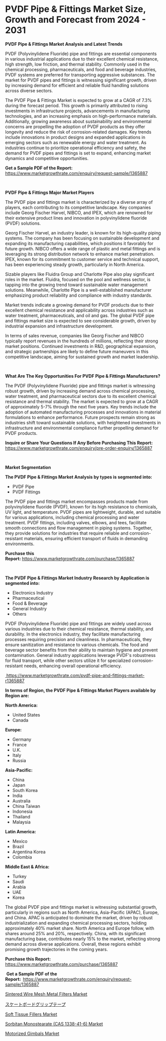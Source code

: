 <p><h1>PVDF Pipe & Fittings Market Size, Growth and Forecast from 2024 - 2031</h1></p><p><strong>PVDF Pipe & Fittings Market Analysis and Latest Trends</strong></p>
<p><p>PVDF (Polyvinylidene Fluoride) pipe and fittings are essential components in various industrial applications due to their excellent chemical resistance, high strength, low friction, and thermal stability. Commonly used in the chemical processing, pharmaceuticals, and food and beverage industries, PVDF systems are preferred for transporting aggressive substances. The market for PVDF pipes and fittings is witnessing significant growth, driven by increasing demand for efficient and reliable fluid handling solutions across diverse sectors.</p><p>The PVDF Pipe & Fittings Market is expected to grow at a CAGR of 7.3% during the forecast period. This growth is primarily attributed to rising investments in infrastructure projects, advancements in manufacturing technologies, and an increasing emphasis on high-performance materials. Additionally, growing awareness about sustainability and environmental concerns are propelling the adoption of PVDF products as they offer longevity and reduce the risk of corrosion-related damages. Key trends include innovations in product designs and expanded applications in emerging sectors such as renewable energy and water treatment. As industries continue to prioritize operational efficiency and safety, the demand for PVDF pipes and fittings is set to expand, enhancing market dynamics and competitive opportunities.</p></p>
<p><strong>Get a Sample PDF of the Report:&nbsp;</strong> <a href="https://www.marketgrowthrate.com/enquiry/request-sample/1365887">https://www.marketgrowthrate.com/enquiry/request-sample/1365887</a></p>
<p>&nbsp;</p>
<p><strong>PVDF Pipe & Fittings Major Market Players</strong></p>
<p><p>The PVDF pipe and fittings market is characterized by a diverse array of players, each contributing to its competitive landscape. Key companies include Georg Fischer Harvel, NIBCO, and IPEX, which are renowned for their extensive product lines and innovation in polyvinylidene fluoride (PVDF) solutions. </p><p>Georg Fischer Harvel, an industry leader, is known for its high-quality piping systems. The company has been focusing on sustainable development and expanding its manufacturing capabilities, which positions it favorably for future growth. NIBCO offers a wide range of plastic and metal fittings and is leveraging its strong distribution network to enhance market penetration. IPEX, known for its commitment to customer service and technical support, has been experiencing steady growth, particularly in North America.</p><p>Sizable players like Fluidra Group and Charlotte Pipe also play significant roles in the market. Fluidra, focused on the pool and wellness sector, is tapping into the growing trend toward sustainable water management solutions. Meanwhile, Charlotte Pipe is a well-established manufacturer emphasizing product reliability and compliance with industry standards.</p><p>Market trends indicate a growing demand for PVDF products due to their excellent chemical resistance and applicability across industries such as water treatment, pharmaceuticals, and oil and gas. The global PVDF pipe and fittings market size is expected to see considerable growth, driven by industrial expansion and infrastructure development.</p><p>In terms of sales revenue, companies like Georg Fischer and NIBCO typically report revenues in the hundreds of millions, reflecting their strong market positions. Continued investments in R&D, geographical expansion, and strategic partnerships are likely to define future maneuvers in this competitive landscape, aiming for sustained growth and market leadership.</p></p>
<p>&nbsp;</p>
<p><strong>What Are The Key Opportunities For PVDF Pipe & Fittings Manufacturers?</strong></p>
<p><p>The PVDF (Polyvinylidene Fluoride) pipe and fittings market is witnessing robust growth, driven by increasing demand across chemical processing, water treatment, and pharmaceutical sectors due to its excellent chemical resistance and thermal stability. The market is expected to grow at a CAGR of approximately 5-7% through the next five years. Key trends include the adoption of automated manufacturing processes and innovations in material formulations to enhance performance. Future prospects remain strong as industries shift toward sustainable solutions, with heightened investments in infrastructure and environmental compliance further propelling demand for PVDF products.</p></p>
<p><strong>Inquire or Share Your Questions If Any Before Purchasing This Report:</strong> <a href="https://www.marketgrowthrate.com/enquiry/pre-order-enquiry/1365887">https://www.marketgrowthrate.com/enquiry/pre-order-enquiry/1365887</a></p>
<p>&nbsp;</p>
<p><strong>Market Segmentation</strong></p>
<p><strong>The PVDF Pipe & Fittings Market Analysis by types is segmented into:</strong></p>
<p><ul><li>PVDF Pipe</li><li>PVDF Fittings</li></ul></p>
<p><p>The PVDF pipe and fittings market encompasses products made from polyvinylidene fluoride (PVDF), known for its high resistance to chemicals, UV light, and temperature. PVDF pipes are lightweight, durable, and suitable for various applications, including chemical processing and water treatment. PVDF fittings, including valves, elbows, and tees, facilitate smooth connections and flow management in piping systems. Together, they provide solutions for industries that require reliable and corrosion-resistant materials, ensuring efficient transport of fluids in demanding environments.</p></p>
<p><strong>Purchase this Report:&nbsp;</strong><a href="https://www.marketgrowthrate.com/purchase/1365887">https://www.marketgrowthrate.com/purchase/1365887</a></p>
<p>&nbsp;</p>
<p><strong>The PVDF Pipe & Fittings Market Industry Research by Application is segmented into:</strong></p>
<p><ul><li>Electronics Industry</li><li>Pharmaceutical</li><li>Food & Beverage</li><li>General Industry</li><li>Others</li></ul></p>
<p><p>PVDF (Polyvinylidene Fluoride) pipe and fittings are widely used across various industries due to their chemical resistance, thermal stability, and durability. In the electronics industry, they facilitate manufacturing processes requiring precision and cleanliness. In pharmaceuticals, they ensure sanitization and resistance to various chemicals. The food and beverage sector benefits from their ability to maintain hygiene and prevent contamination. General industry applications leverage PVDF's robustness for fluid transport, while other sectors utilize it for specialized corrosion-resistant needs, enhancing overall operational efficiency.</p></p>
<p><a href="https://www.marketgrowthrate.com/pvdf-pipe-and-fittings-market-r1365887">&nbsp;https://www.marketgrowthrate.com/pvdf-pipe-and-fittings-market-r1365887</a></p>
<p><strong>In terms of Region, the PVDF Pipe & Fittings Market Players available by Region are:</strong></p>
<p>
    <p> <strong> North America: </strong>
        <ul>
            <li>United States</li>
            <li>Canada</li>
        </ul>
        </p> 
    <p> <strong> Europe: </strong>
        <ul>
            <li>Germany</li>
            <li>France</li>
            <li>U.K.</li>
            <li>Italy</li>
            <li>Russia</li>
        </ul>
        </p> 
    <p> <strong> Asia-Pacific: </strong>
        <ul>
            <li>China</li>
            <li>Japan</li>
            <li>South Korea</li>
            <li>India</li>
            <li>Australia</li>
            <li>China Taiwan</li>
            <li>Indonesia</li>
            <li>Thailand</li>
            <li>Malaysia</li>
        </ul>
        </p> 
    <p> <strong> Latin America: </strong>
        <ul>
            <li>Mexico</li>
            <li>Brazil</li>
            <li>Argentina Korea</li>
            <li>Colombia</li>
        </ul>
        </p> 
    <p> <strong> Middle East & Africa: </strong>
        <ul>
            <li>Turkey</li>
            <li>Saudi</li>
            <li>Arabia</li>
            <li>UAE</li>
            <li>Korea</li>
        </ul>
    </p>
    </p>
<p><p>The global PVDF pipe and fittings market is witnessing substantial growth, particularly in regions such as North America, Asia-Pacific (APAC), Europe, and China. APAC is anticipated to dominate the market, driven by robust industrialization and expanding chemical processing sectors, holding approximately 40% market share. North America and Europe follow, with shares around 25% and 20%, respectively. China, with its significant manufacturing base, contributes nearly 15% to the market, reflecting strong demand across diverse applications. Overall, these regions exhibit promising growth trajectories in the coming years.</p></p>
<p><strong>Purchase this Report: </strong><a href="https://www.marketgrowthrate.com/purchase/1365887">https://www.marketgrowthrate.com/purchase/1365887</a></p>
<p>&nbsp;<strong>Get a Sample PDF of the Report:&nbsp;&nbsp;</strong><a href="https://www.marketgrowthrate.com/enquiry/request-sample/1365887">https://www.marketgrowthrate.com/enquiry/request-sample/1365887</a></p>
<p><strong></strong></p>
<p><p><a href="https://github.com/rahu1506/Market-Research-Report-List-6/blob/main/sintered-wire-mesh-metal-filters-market.md">Sintered Wire Mesh Metal Filters Market</a></p><p><a href="https://lerafesills.medium.com/%E3%82%B0%E3%83%AD%E3%83%BC%E3%83%90%E3%83%AB%E3%82%B9%E3%82%B1%E3%83%BC%E3%83%88%E3%83%9C%E3%83%BC%E3%83%89%E3%82%B0%E3%83%AA%E3%83%83%E3%83%97%E3%83%86%E3%83%BC%E3%83%97%E5%B8%82%E5%A0%B4%E3%81%AE%E3%83%88%E3%83%AC%E3%83%B3%E3%83%89-2024%E5%B9%B4%E3%81%8B%E3%82%892031%E5%B9%B4%E3%81%BE%E3%81%A7%E3%81%AE%E6%88%90%E9%95%B7%E6%A9%9F%E4%BC%9A%E3%81%A8%E8%AA%B2%E9%A1%8C%E3%81%AB%E9%96%A2%E3%81%99%E3%82%8B%E6%B4%9E%E5%AF%9F-ab6132e25ea4">スケートボードグリップテープ</a></p><p><a href="https://www.linkedin.com/pulse/soft-tissue-fillers-market-size-share-trends-analysis-w8v2c">Soft Tissue Fillers Market</a></p><p><a href="https://medium.com/@bowilliams570/strategic-insights-into-global-sorbitan-monostearate-cas-1338-41-6-market-trends-2024-2031-a3a945dbae90?postPublishedType=repub">Sorbitan Monostearate (CAS 1338-41-6) Market</a></p><p><a href="https://github.com/MonroeBullock54/Market-Research-Report-List-1/blob/main/motorized-gimbals-market.md">Motorized Gimbals Market</a></p></p>